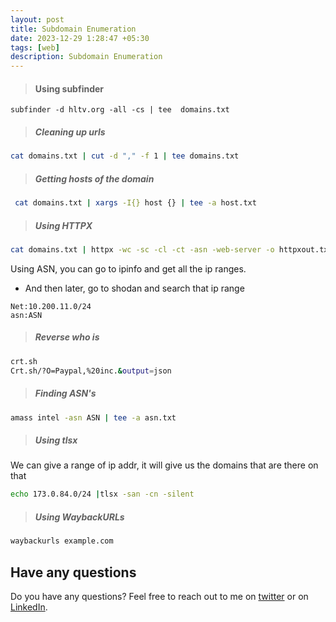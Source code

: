 ```yaml
---
layout: post
title: Subdomain Enumeration
date: 2023-12-29 1:28:47 +05:30
tags: [web]
description: Subdomain Enumeration
---
```


> #### Using subfinder
```
subfinder -d hltv.org -all -cs | tee  domains.txt
```
> ##### Cleaning up urls
```bash
cat domains.txt | cut -d "," -f 1 | tee domains.txt
```
> ##### Getting hosts of the domain
```bash
 cat domains.txt | xargs -I{} host {} | tee -a host.txt
```

> ##### Using HTTPX

```bash
cat domains.txt | httpx -wc -sc -cl -ct -asn -web-server -o httpxout.txt -p 8000,8080,8443,443,8008,3000,5000,9090,900,7070,9200,15672,9000 -threads 75 -location

```
Using ASN, you can go to ipinfo and get all the ip ranges.

- And then later, go to shodan and search that ip range

```
Net:10.200.11.0/24
asn:ASN
```

> ##### Reverse who is
```bash
crt.sh
Crt.sh/?O=Paypal,%20inc.&output=json
```

> ##### Finding ASN's
```bash
amass intel -asn ASN | tee -a asn.txt
```

> ##### Using tlsx
We can give a range of ip addr, it will give us the domains that are there on that

```bash
echo 173.0.84.0/24 |tlsx -san -cn -silent
```

> ##### Using WaybackURLs

```bash
waybackurls example.com
```

## Have any questions
Do you have any questions? Feel free to reach out to me on [twitter](https://twitter.com/rach1tarora) or on [LinkedIn](https://www.linkedin.com/in/rach1tarora/).